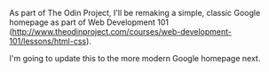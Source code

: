 As part of The Odin Project, I'll be remaking a simple, classic Google homepage as part of Web Development 101 (http://www.theodinproject.com/courses/web-development-101/lessons/html-css).

I'm going to update this to the more modern Google homepage next.
